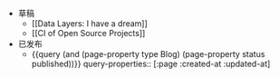 - 草稿
	- [[Data Layers: I have a dream]]
	- [[CI of Open Source Projects]]
- 已发布
	- {{query (and (page-property type Blog) (page-property status published))}}
	  query-properties:: [:page :created-at :updated-at]